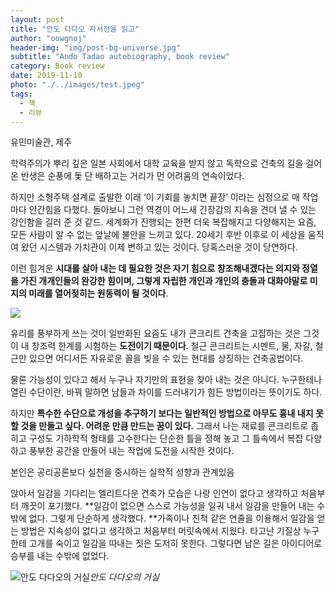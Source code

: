 ```yaml
---
layout: post
title: "안도 다다오 자서전을 읽고"
author: "oowgnoj"
header-img: "img/post-bg-universe.jpg"
subtitle: "Ando Tadao autobiography, book review"
category: Book review
date: 2019-11-10
photo: "./../images/test.jpeg"
tags:
  - 책
  - 리뷰
---
```



유민미술관, 제주

학력주의가 뿌리 깊은 일본 사회에서 대학 교육을 받지 않고 독학으로 건축의 길을 걸어온 반생은 순풍에 돛 단 배하고는 거리가 먼 어려움의 연속이었다.

하지만 소형주택 설계로 출발한 이래 ‘이 기회를 놓치면 끝장’ 이라는 심정으로 매 작업마다 안간힘을 다했다. 돌아보니 그런 역경이 어느새 긴장감의 지속을 견뎌 낼 수 있는 강인함을 길러 준 것 같드. 세계화가 진행되는 한편 더욱 복잡해지고 다양해지는 요즘, 모든 사람이 알 수 없는 앞날에 불안을 느끼고 있다. 20세기 후반 이후로 이 세상을 움직여 왔던 시스템과 가치관이 이제 변하고 있는 것이다. 당혹스러운 것이 당연하다.

이런 힘겨운 **시대를 살아 내는 데 필요한 것은 자기 힘으로 창조해내겠다는 의지와 정열을 가진 개개인들의 완강한 힘이며, 그렇게 자립한 개인과 개인의 충돌과 대화야말로 미지의 미래를 열어젖히는 원동력이 될 것이다**.

![](https://cdn-images-1.medium.com/max/2000/1*d3WUYkHoujfDdnHDfMwvdw.jpeg)

유리를 풍부하게 쓰는 것이 일반화된 요즘도 내가 콘크리트 건축을 고집하는 것은 그것이 내 창조력 한계를 시험하는 **도전이기 때문이다**. 철근 콘크리트는 시멘트, 물, 자갈, 철근만 있으면 어디서든 자유로운 꼴을 빚을 수 있는 현대를 상징하는 건축공법이다.

물론 가능성이 있다고 해서 누구나 자기만의 표현을 찾아 내는 것은 아니다. 누구한테나 열린 수단이란, 바꿔 말하면 남들과 차이를 드러내기가 힘든 방법이라는 뜻이기도 하다.

하지만 **특수한 수단으로 개성을 추구하기 보다는 일반적인 방법으로 아무도 흉내 내지 못할 것을 만들고 싶다. 어려운 만큼 만드는 꿈이 있다.** 그래서 나는 재료를 콘크리트로 좁히고 구성도 기하학적 형태를 고수한다는 단순한 틀을 정해 놓고 그 틀속에서 복잡 다양하고 풍부한 공간을 만들어 내는 작업에 도전을 시작한 것이다.

본인은 공리공론보다 실천을 중시하는 실학적 성향과 관계있음

앉아서 일감을 기다리는 엘리트다운 건축가 모습은 나랑 인연이 없다고 생각하고 처음부터 깨끗이 포기했다. **일감이 없으면 스스로 가능성을 일궈 내서 일감을 만들어 내는 수밖에 없다. 그렇게 단순하게 생각했다. **가족이나 친척 같은 연줄을 이용해서 일감을 얻는 방법은 지속성이 없다고 생각하고 처음부터 머릿속에서 지웠다. 타고난 기질상 누구한테 고개를 숙이고 일감을 따내는 짓은 도저히 못한다. 그렇다면 남은 길은 아이디어로 승부를 내는 수밖에 없었다.

![안도 다다오의 거실](https://cdn-images-1.medium.com/max/2000/1*cUfj35wk6r3A1bmen8R_nw.jpeg)*안도 다다오의 거실*
